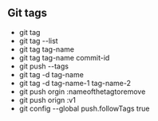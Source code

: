 ## Git tags
- git tag
- git tag --list
- git tag tag-name
- git tag tag-name commit-id
- git push --tags
- git tag -d tag-name
- git tag -d tag-name-1 tag-name-2
- git push orgin :nameofthetagtoremove
- git push orign :v1
- git config --global push.followTags true